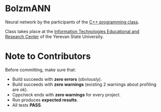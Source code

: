 # BolzmANN
Neural network by the participants of the [C++ programming class](http://leoheinsaar.blogspot.am/p/c-programming-class.html).

Class takes place at the [Information Technologies Educational and Research Center](http://ysu.am/science/en/1350282102) of the Yerevan State University.

# Note to Contributors
Before committing, make sure that:

- Build succeeds with **zero errors** (obviously).
- Build succeeds with **zero warnings** (existing 2 warnings about profiling are ok).
- Cppcheck ends with **zero warnings** for every project.
- Run produces **expected results**.
- All tests **PASS**.
  
